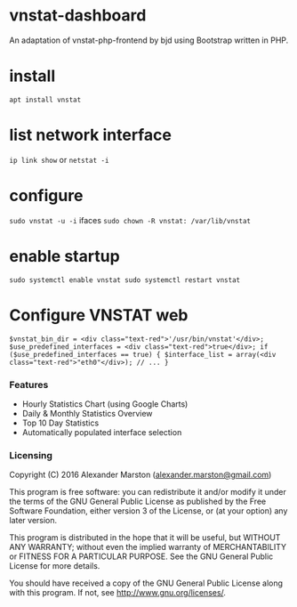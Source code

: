 # vnstat-dashboard

An adaptation of vnstat-php-frontend by bjd using Bootstrap written in PHP.

# install
`apt install vnstat`

# list network interface
`ip link show`
or
`netstat -i`

# configure
`sudo vnstat -u -i` ifaces
`sudo chown -R vnstat: /var/lib/vnstat`

# enable startup
`sudo systemctl enable vnstat
sudo systemctl restart vnstat`

# Configure VNSTAT web
`$vnstat_bin_dir = <div class="text-red">'/usr/bin/vnstat'</div>;
$use_predefined_interfaces = <div class="text-red">true</div>;
if ($use_predefined_interfaces == true) {
  $interface_list = array(<div class="text-red">"eth0"</div>);
  // ...
}`

### Features
* Hourly Statistics Chart (using Google Charts)
* Daily & Monthly Statistics Overview
* Top 10 Day Statistics
* Automatically populated interface selection

### Licensing
Copyright (C) 2016 Alexander Marston (alexander.marston@gmail.com)

This program is free software: you can redistribute it and/or modify
it under the terms of the GNU General Public License as published by
the Free Software Foundation, either version 3 of the License, or
(at your option) any later version.

This program is distributed in the hope that it will be useful,
but WITHOUT ANY WARRANTY; without even the implied warranty of
MERCHANTABILITY or FITNESS FOR A PARTICULAR PURPOSE.  See the
GNU General Public License for more details.

You should have received a copy of the GNU General Public License
along with this program.  If not, see <http://www.gnu.org/licenses/>.
